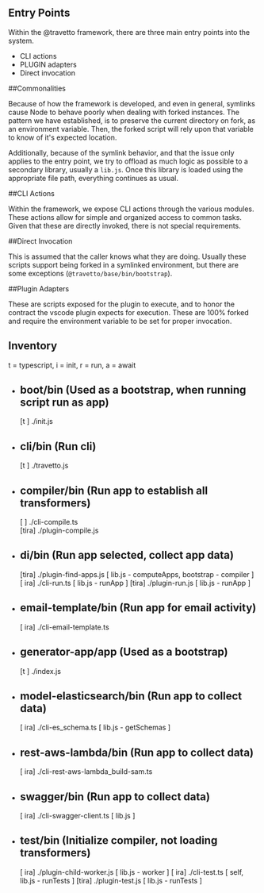 Entry Points
------------------

Within the @travetto framework, there are three main entry points into the system.  

- CLI actions
- PLUGIN adapters
- Direct invocation

##Commonalities

Because of how the framework is developed, and even in general, symlinks cause Node to behave poorly when dealing with forked instances.  The pattern we have established, is to preserve the current directory on fork, as an environment variable.  Then, the forked script will rely upon that variable to know of it's expected location.  

Additionally, because of the symlink behavior, and that the issue only applies to the entry point, we try to offload as much logic as possible to a secondary library, usually a `lib.js`.  Once this library is loaded using the appropriate file path, everything continues as usual.


##CLI Actions

Within the framework, we expose CLI actions through the various modules.  These actions allow for simple and organized access to common tasks. Given that these are directly invoked, there is not special requirements.  

##Direct Invocation

This is assumed that the caller knows what they are doing.  Usually these scripts support being forked in a symlinked environment, but there are some exceptions (`@travetto/base/bin/bootstrap`).

##Plugin Adapters

These are scripts exposed for the plugin to execute, and to honor the contract the vscode plugin expects for execution.  These are 100% forked and require the environment variable to be set for proper invocation.

## Inventory 
t = typescript, i = init, r = run, a = await

* boot/bin (Used as a bootstrap, when running script run as app)
  ------------------------------------------------------
  [t   ] ./init.js                

* cli/bin (Run cli)
  ------------------------------------------------------
  [t   ] ./travetto.js

* compiler/bin (Run app to establish all transformers)
  ------------------------------------------------------
  [    ] ./cli-compile.ts  
  [tira] ./plugin-compile.js

* di/bin (Run app selected, collect app data)
  ------------------------------------------------------
  [tira] ./plugin-find-apps.js           [ lib.js - computeApps, bootstrap - compiler ]
  [ ira] ./cli-run.ts    [ lib.js - runApp ] 
  [tira] ./plugin-run.js [ lib.js - runApp ]

* email-template/bin (Run app for email activity)
  ------------------------------------------------------
  [ ira] ./cli-email-template.ts  

* generator-app/app (Used as a bootstrap)
  ------------------------------------------------------
  [t   ] ./index.js                        

* model-elasticsearch/bin (Run app to collect data)
  ------------------------------------------------------
  [ ira] ./cli-es_schema.ts [ lib.js - getSchemas ] 

* rest-aws-lambda/bin (Run app to collect data)
  ------------------------------------------------------
  [ ira] ./cli-rest-aws-lambda_build-sam.ts  

* swagger/bin  (Run app to collect data)
  ------------------------------------------------------
  [ ira] ./cli-swagger-client.ts [ lib.js ] 

* test/bin (Initialize compiler, not loading transformers)
  ------------------------------------------------------
  [ ira] ./plugin-child-worker.js          [ lib.js - worker ]
  [ ira] ./cli-test.ts    [ self, lib.js - runTests ]
  [tira] ./plugin-test.js [ lib.js - runTests ]